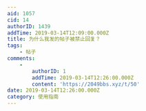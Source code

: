 ```yaml
---
aid: 1057
cid: 14
authorID: 1439
addTime: 2019-03-14T12:09:00.000Z
title: 为什么我发的帖子被禁止回复？
tags:
    - 帖子
comments:
    -
        authorID: 1
        addTime: 2019-03-14T12:26:00.000Z
        content: 'https://2049bbs.xyz/t/50'
date: 2019-03-14T12:26:00.000Z
category: 使用指南
---
```



